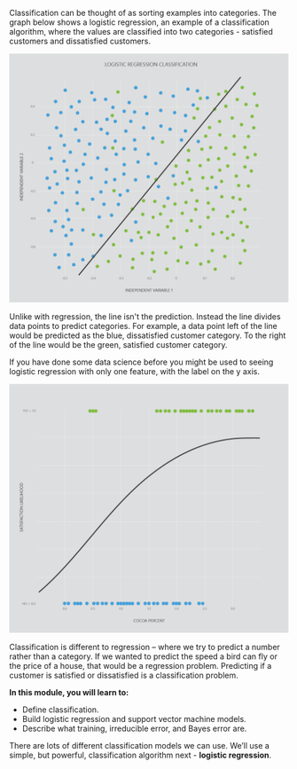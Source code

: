 Classification can be thought of as sorting examples into categories. The graph below shows a logistic regression, an example of a classification algorithm, where the values are classified into two categories - satisfied customers and dissatisfied customers.

![Scatter plot showing a logistic regression classification. The Y-axis represents independent variable 2, and the X-axis represents independent variable 1. The plot is roughly divided in two diagonally, with blue data points on one side, and green data points on the other side. There is a black line of best fit, splitting the two categories diagonally.](../media/31-lr-01.png)

Unlike with regression, the line isn't the prediction. Instead the line divides data points to  predict categories. For example, a data point left of the line would be predicted as the blue, dissatisfied customer category. To the right of the line would be the green, satisfied customer category.

If you have done some data science before you might be used to seeing logistic regression with only one feature, with the label on the y axis.

![Scatter plot showing a logistic regression with only one feature. The Y-axis represents satisfaction likelihood and the X-axis represent coca percent. The blue data points on the bottom of the Y-axis, with low levels of cocoa percent. The green data points are at the top of the Y-axis with high levels of cocoa percent. There is a non-linear black line that divides the two categories.](../media/31-lr-02.png)

Classification is different to regression – where we try to predict a number rather than a category. If we wanted to predict the speed a bird can fly or the price of a house, that would be a regression problem. Predicting if a customer is satisfied or dissatisfied is a classification problem.

**In this module, you will learn to:**

* Define classification.
* Build logistic regression and support vector machine models.
* Describe what training, irreducible error, and Bayes error are.

There are lots of different classification models we can use. We’ll use a simple, but powerful, classification algorithm next - __logistic regression__.
